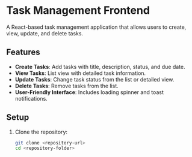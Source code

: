 # Task Management Frontend

A React-based task management application that allows users to create, view, update, and delete tasks.

## Features
- **Create Tasks**: Add tasks with title, description, status, and due date.
- **View Tasks**: List view with detailed task information.
- **Update Tasks**: Change task status from the list or detailed view.
- **Delete Tasks**: Remove tasks from the list.
- **User-Friendly Interface**: Includes loading spinner and toast notifications.

## Setup
1. Clone the repository:
   ```bash
   git clone <repository-url>
   cd <repository-folder>
   ```
